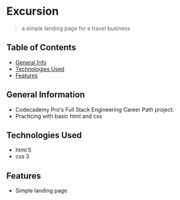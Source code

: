 # Excursion

> a simple landing page for a travel business

## Table of Contents

* [General Info](#general-information)
* [Technologies Used](#technologies-used)
* [Features](#features)

## General Information

* Codecademy Pro's Full Stack Engineering Career Path project.
* Practicing with basic html and css

## Technologies Used

* html 5
* css 3

## Features

* Simple landing page
